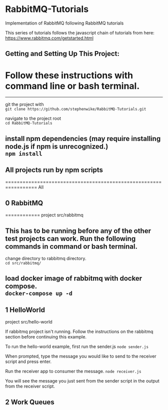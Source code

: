 # RabbitMQ-Tutorials
Implementation of RabbitMQ following RabbitMQ tutorials

This series of tutorials follows the javascript chain of tutorials from here:  
https://www.rabbitmq.com/getstarted.html

## Getting and Setting Up This Project:
Follow these instructions with command line or bash terminal.
===================================================================
-------------------------------------------------------------------
git the project with  
```git clone https://github.com/stephenwike/RabbitMQ-Tutorials.git```

navigate to the project root  
`cd RabbitMQ-Tutorials`

install npm dependencies (may require installing node.js if npm is unrecognized.)  
`npm install`
-------------------------------------------------------------------

## All projects run by npm scripts
=================================================================
All 

## 0 RabbitMQ
============
project src/rabbitmq

This has to be running before any of the other test projects can work.
Run the following commands in command or bash terminal.
-----------------------------------------------------------------
change directory to rabbitmq directory.  
```cd src/rabbitmq/```

load docker image of rabbitmq with docker compose.  
```docker-compose up -d```
-----------------------------------------------------------------

## 1 HelloWorld
project src/hello-world

If rabbitmq project isn't running.  Follow the instructions on the rabbitmq section before continuing this example.

To run the hello-world example, first run the sender.js
`node sender.js`

When prompted, type the message you would like to send to the receiver script and press enter.

Run the receiver app to consumer the message.
`node receiver.js`

You will see the message you just sent from the sender script in the output from the receiver script.

## 2 Work Queues